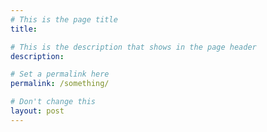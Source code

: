 ```yaml
---
# This is the page title
title:

# This is the description that shows in the page header
description:

# Set a permalink here
permalink: /something/

# Don't change this
layout: post
---
```

